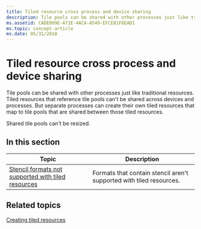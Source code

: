 ```yaml
---
title: Tiled resource cross process and device sharing
description: Tile pools can be shared with other processes just like traditional resources.
ms.assetid: CADE009E-A71E-4ACA-A549-EFCE81F8EAD1
ms.topic: concept-article
ms.date: 05/31/2018
---
```


# Tiled resource cross process and device sharing

Tile pools can be shared with other processes just like traditional resources. Tiled resources that reference tile pools can't be shared across devices and processes. But separate processes can create their own tiled resources that map to tile pools that are shared between those tiled resources.

Shared tile pools can't be resized.

## In this section



| Topic                                                                                                                   | Description                                                                     |
|-------------------------------------------------------------------------------------------------------------------------|---------------------------------------------------------------------------------|
| [Stencil formats not supported with tiled resources](stencil-formats-not-supported-with-tiled-resources.md)<br/> | Formats that contain stencil aren't supported with tiled resources. <br/> |



 

## Related topics

<dl> <dt>

[Creating tiled resources](creating-tiled-resources.md)
</dt> </dl>

 

 





